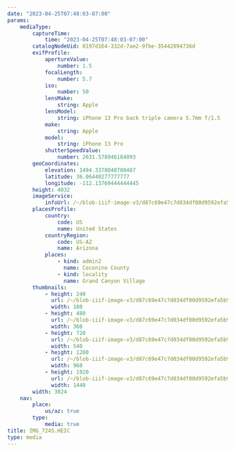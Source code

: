 ```yaml
---
date: "2023-04-25T07:48:03-07:00"
params:
    mediaType:
        captureTime:
            time: "2023-04-25T07:48:03-07:00"
        catalogNodeUid: 0197d164-332d-7ae2-9fbe-35442894736d
        exifProfile:
            apertureValue:
                number: 1.5
            focalLength:
                number: 5.7
            iso:
                number: 50
            lensMake:
                string: Apple
            lensModel:
                string: iPhone 13 Pro back triple camera 5.7mm f/1.5
            make:
                string: Apple
            model:
                string: iPhone 13 Pro
            shutterSpeedValue:
                number: 2631.578946184093
        geoCoordinates:
            elevation: 1494.3378048780487
            latitude: 36.06440277777777
            longitude: -112.13769444444445
        height: 4032
        imageService:
            infoUrl: /~/blob-iiif-image-v3/d87c69e47c7d034df00d9592efa5b945e6330adb1a0b89de8d4182a8d0d25389/info.json
        placesProfile:
            country:
                code: US
                name: United States
            countryRegion:
                code: US-AZ
                name: Arizona
            places:
                - kind: admin2
                  name: Coconino County
                - kind: locality
                  name: Grand Canyon Village
        thumbnails:
            - height: 240
              url: /~/blob-iiif-image-v3/d87c69e47c7d034df00d9592efa5b945e6330adb1a0b89de8d4182a8d0d25389/full/180%2C240/0/default.jpg
              width: 180
            - height: 480
              url: /~/blob-iiif-image-v3/d87c69e47c7d034df00d9592efa5b945e6330adb1a0b89de8d4182a8d0d25389/full/360%2C480/0/default.jpg
              width: 360
            - height: 720
              url: /~/blob-iiif-image-v3/d87c69e47c7d034df00d9592efa5b945e6330adb1a0b89de8d4182a8d0d25389/full/540%2C720/0/default.jpg
              width: 540
            - height: 1280
              url: /~/blob-iiif-image-v3/d87c69e47c7d034df00d9592efa5b945e6330adb1a0b89de8d4182a8d0d25389/full/960%2C1280/0/default.jpg
              width: 960
            - height: 1920
              url: /~/blob-iiif-image-v3/d87c69e47c7d034df00d9592efa5b945e6330adb1a0b89de8d4182a8d0d25389/full/1440%2C1920/0/default.jpg
              width: 1440
        width: 3024
    nav:
        place:
            us/az: true
        type:
            media: true
title: IMG_7245.HEIC
type: media
---
```

